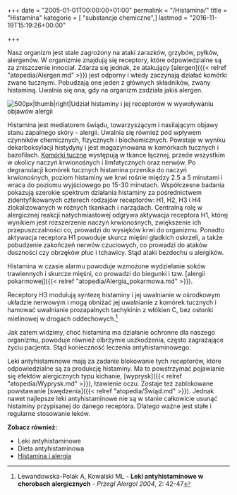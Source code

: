 +++
date = "2005-01-01T00:00:00+01:00"
permalink = "/Histamina/"
title = "Histamina"
kategorie = [ "substancje chemiczne",]
lastmod = "2016-11-19T15:19:26+00:00"

+++

Nasz organizm jest stale zagrożony na ataki zarazków, grzybów, pyłków,
alergenów. W organizmie znajdują się receptory, które odpowiedzialne są za
zniszczenie innociał. Zdarza się jednak, że atakujący
[alergen]({{< relref "atopedia/Alergen.md" >}}) jest odporny i wtedy zaczynają działać
komórki zwane tucznymi. Pobudzają one jeden z głównych składników, zwany
histaminą. Uwalnia się ona, gdy na organizm zadziała jakiś alergen.

![](/images/Histamina.png "500px|thumb|right|Udział histaminy i jej receptorów w wywoływaniu objawów alergii")

Histamina jest mediatorem świądu, towarzyszącym i nasilającym objawy stanu
zapalnego skóry - alergii. Uwalnia się również pod wpływem czynników
chemicznych, fizycznych i biochemicznych. Powstaje w wyniku dekarboksylacji
histydyny i jest magazynowana w komórkach tucznych i bazofilach.  [Komórki
tuczne](/atopedia/Komórki_tuczne) występują w tkance łącznej, przede
wszystkim w okolicy naczyń krwionośnych i limfatycznych oraz nerwów. Po
degranulacji komórek tucznych histamina przenika do naczyń krwionośnych, poziom
histaminy we krwi rośnie między 2.5 a 5 minutami i wraca do poziomu wyjściowego
po 15-30 minutach. Współczesne badania pokazują szerokie spektrum działania
histaminy za pośrednictwem zidentyfikowanych czterech rodzajów receptorów: H1,
H2, H3 i H4 zlokalizowanych w różnych tkankach i narządach. Centralną rolę w
alergicznej reakcji natychmiastowej odgrywa aktywacja receptora H1, której
wynikiem jest rozszerzenie naczyń krwionośnych, zwiększenie ich
przepuszczalności co, prowadzi do wysięków krwi do organizmu.  Ponadto aktywacja
receptora H1 powoduje skurcz mięśni gładkich oskrzeli, a także pobudzenie
zakończeń nerwów czuciowych, co prowadzi do ataków
duszności czy obrzęków płuc i tchawicy. Stąd
ataki bezdechu u alergików.

Histamina w czasie alarmu powoduje wzmożone wydzielanie soków trawiennych i
skurcze mięśni, co prowadzi do biegunki i tzw. [alergii
pokarmowej]({{< relref "atopedia/Alergia_pokarmowa.md" >}}).

Receptory H3 modulują syntezę histaminy i jej uwalnianie w ośrodkowym układzie
nerwowym i mogą obniżać jej uwalnianie z komórek tucznych i hamować uwalnianie
prozapalnych tachykinin z włókien C, bez osłonki mielinowej w drogach
oddechowych.[^1]

Jak zatem widzimy, choć histamina ma działanie ochronne dla naszego organizmu,
powoduje również olbrzymie uszkodzenia, często zagrażające życiu pacjenta. Stąd
konieczność leczenia antyhistaminowego.

Leki antyhistaminowe mają za
zadanie blokowanie tych receptorów, które odpowiedzialne są za produkcję
histaminy. Ma to powstrzymać pojawianie się efektów alergicznych typu kichanie,
[wyprysk]({{< relref "atopedia/Wyprysk.md" >}}), łzawienie oczu. Zostaje też zablokowane
powstawanie [swędzenia]({{< relref "atopedia/Świąd.md" >}}). Jednak nawet najlepsze leki
antyhistaminowe nie są w stanie całkowicie usunąć histaminy przypisanej do
danego receptora. Dlatego ważne jest stałe i regularne stosowanie leków.

**Zobacz również:**

-   Leki antyhistaminowe
-   Dieta antyhistaminowa
-   [Histamina i alergia](http://www.przychodnia.pl/alergia/index6.php3?s=3&d=5&t=6&p1=0)

[^1]: Lewandowska-Polak A, Kowalski ML - **Leki antyhistaminowe w chorobach alergicznych** - *Przegl Alergol 2004*, 2: 42-47
